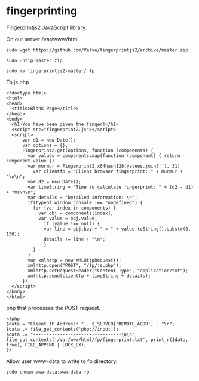 # fingerprinting  

Fingerprintjs2 JavaScript library.  

On our server /var/www/html  

`sudo wget https://github.com/Valve/fingerprintjs2/archive/master.zip`  

`sudo unzip master.zip`  

`sudo mv fingerprintjs2-master/ fp`  

To js.php  

```
<!doctype html>
<html>
<head>
  <title>Blank Page</title>
</head>
<body>
  <h1>You have been given the finger!</h1>
  <script src="fingerprint2.js"></script>
  <script>
      var d1 = new Date();
      var options = {};
      Fingerprint2.get(options, function (components) {
        var values = components.map(function (component) { return component.value })
        var murmur = Fingerprint2.x64hash128(values.join(''), 31)
	      var clientfp = "Client browser fingerprint: " + murmur + "\n\n";
        var d2 = new Date();
        var timeString = "Time to calculate fingerprint: " + (d2 - d1) + "ms\n\n";
        var details = "Detailed information: \n";
        if(typeof window.console !== "undefined") {
          for (var index in components) {
            var obj = components[index];
            var value = obj.value;
	          if (value !== null) {
              var line = obj.key + " = " + value.toString().substr(0, 150);
              details += line + "\n";
	          }
          }
        }
        var xmlhttp = new XMLHttpRequest();
        xmlhttp.open("POST", "/fp/js.php");
        xmlhttp.setRequestHeader("Content-Type", "application/txt");
        xmlhttp.send(clientfp + timeString + details);
      });
  </script>
</body>
</html>
```  

php that processes the POST request.  

```
<?php
$data = "Client IP Address: " . $_SERVER['REMOTE_ADDR'] . "\n";
$data .= file_get_contents('php://input');
$data .= "---------------------------------\n\n";
file_put_contents('/var/www/html/fp/fingerprint.txt', print_r($data, true), FILE_APPEND | LOCK_EX);
?>
```  

Allow user www-data to write to fp directory.  

`sudo chown www-data:www-data fp`  

